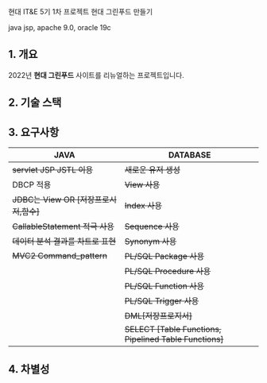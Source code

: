 현대 IT&E 5기 1차 프로젝트 현대 그린푸드 만들기

java jsp, apache 9.0, oracle 19c

## 1. 개요
2022년 __현대 그린푸드__ 사이트를 리뉴얼하는 프로젝트입니다.

## 2. 기술 스택

## 3. 요구사항
|JAVA|DATABASE|
|---|---|
|~~servlet JSP JSTL 이용~~|~~새로운 유저 생성~~|
|DBCP 적용|~~View 사용~~|
|~~JDBC는 View OR [저장프로시저,함수]~~|~~Index 사용~~|
|~~CallableStatement 적극 사용~~|~~Sequence 사용~~|
|~~데이터 분석 결과를 차트로 표현~~|~~Synonym 사용~~|
|~~MVC2 Command_pattern~~|~~PL/SQL Package 사용~~|
||~~PL/SQL Procedure 사용~~|
||~~PL/SQL Function 사용~~|
||~~PL/SQL Trigger 사용~~|
||~~DML[저장프로지서]~~|
||~~SELECT [Table Functions, Pipelined Table Functions]~~|

## 4. 차별성

